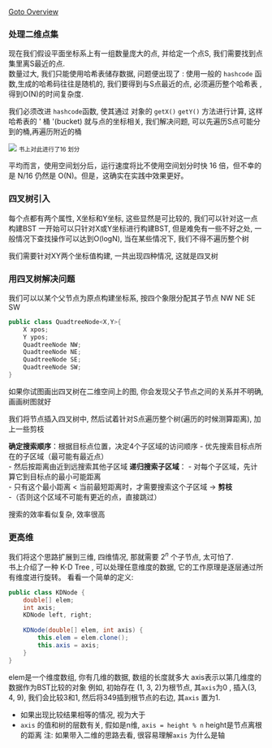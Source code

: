 [Goto Overview](./总览.md)

### 处理二维点集

现在我们假设平面坐标系上有一组数量庞大的点, 并给定一个点S, 我们需要找到点集里离S最近的点.      
数量过大, 我们只能使用哈希表储存数据, 问题便出现了 : 使用一般的 `hashcode` 函数,生成的哈希码往往是随机的, 我们要得到与S点最近的点, 必须遍历整个哈希表 , 得到O(N)的时间复杂度.     

我们必须改进 `hashcode`函数, 使其通过 对象的 `getX()` `getY()` 方法进行计算, 这样哈希表的
' 桶 '(bucket) 就与点的坐标相关, 我们解决问题, 可以先遍历S点可能分到的桶,再遍历附近的桶  

![](./picturefield/hash-partition.png)
<small>书上对此进行了16 划分</small>  

平均而言，使用空间划分后，运行速度将比不使用空间划分时快 16 倍，但不幸的是 N/16​​​ 仍然是 O(N)。但是，这确实在实践中效果更好。

### 四叉树引入

每个点都有两个属性, X坐标和Y坐标, 这些显然是可比较的, 我们可以针对这一点构建BST 
一开始可以只针对X或Y坐标进行构建BST, 但是难免有一些不好之处, 一般情况下查找操作可以达到O(logN), 当在某些情况下, 我们不得不遍历整个树

我们需要针对XY两个坐标值构建, 一共出现四种情况, 这就是四叉树
### 用四叉树解决问题

我们可以以某个父节点为原点构建坐标系, 按四个象限分配其子节点
NW NE SE SW
```java
public class QuadtreeNode<X,Y>{
	X xpos;
	Y ypos;
	QuadtreeNode NW;
	QuadtreeNode NE;
	QuadtreeNode SE;
	QuadtreeNode SW;
}
```
如果你试图画出四叉树在二维空间上的图, 你会发现父子节点之间的关系并不明确, 画画树图就好

我们将节点插入四叉树中, 然后试着针对S点遍历整个树(遍历的时候测算距离), 加上一些剪枝

 **确定搜索顺序**：根据目标点位置，决定4个子区域的访问顺序
    - 优先搜索目标点所在的子区域（最可能有最近点）    
    - 然后按距离由近到远搜索其他子区域
 **递归搜索子区域**：
    - 对每个子区域，先计算它到目标点的最小可能距离    
    - 只有这个最小距离 < 当前最短距离时，才需要搜索这个子区域 -> **剪枝**   
    -（否则这个区域不可能有更近的点，直接跳过）

搜索的效率看似复杂, 效率很高
### 更高维

我们将这个思路扩展到三维, 四维情况, 那就需要  $2^n$  个子节点, 太可怕了.  
书上介绍了一种 K-D Tree , 可以处理任意维度的数据, 它的工作原理是逐层通过所有维度进行旋转。
看看一个简单的定义:
```java
public class KDNode {
    double[] elem;
    int axis;
    KDNode left, right;
    
    KDNode(double[] elem, int axis) {
        this.elem = elem.clone();
        this.axis = axis;
    }
}
```
elem是一个维度数组, 你有几维的数据, 数组的长度就多大
axis表示以第几维度的数据作为BST比较的对象
例如, 初始存在 (1, 3, 2)为根节点, 其`axis`为0 , 插入(3, 4, 9), 我们会比较3和1, 然后将349插到根节点的右边, 其`axis` 置为1.  
- 如果出现比较结果相等的情况, 视为大于
- `axis` 的值和树的层数有关, 假如是n维, `axis = height % n`  height是节点离根的距离 
 注: 如果带入二维的思路去看, 很容易理解`axis` 为什么是轴